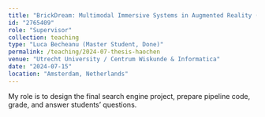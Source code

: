 ```yaml
---
title: "BrickDream: Multimodal Immersive Systems in Augmented Reality (Thesis)"
id: "2765409"
role: "Supervisor"
collection: teaching
type: "Luca Becheanu (Master Student, Done)"
permalink: /teaching/2024-07-thesis-haochen
venue: "Utrecht University / Centrum Wiskunde & Informatica"
date: "2024-07-15"
location: "Amsterdam, Netherlands"
---
```


My role is to design the final search engine project, prepare pipeline code, grade, and answer students’ questions.